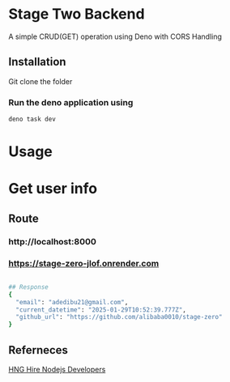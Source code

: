 # Stage Two Backend

A simple CRUD(GET) operation using Deno with CORS Handling

## Installation

Git clone the folder

### Run the deno application using

```bash
deno task dev
```

# Usage

# Get user info

## Route

### http://localhost:8000

### https://stage-zero-jlof.onrender.com

```bash

## Response
{
  "email": "adedibu21@gmail.com",
  "current_datetime": "2025-01-29T10:52:39.777Z",
  "github_url": "https://github.com/alibaba0010/stage-zero"
}

```

## Referneces

[HNG Hire Nodejs Developers](https://hng.tech/hire/nodejs-developers)
